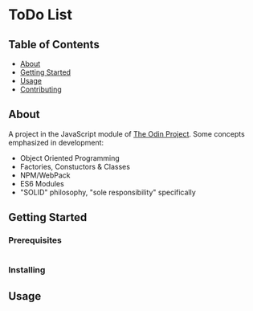 # ToDo List

## Table of Contents

- [About](#about)
- [Getting Started](#getting_started)
- [Usage](#usage)
- [Contributing](../CONTRIBUTING.md)

## About <a name = "about"></a>

A project in the JavaScript module of [The Odin Project](http://www.theodinproject.com). Some concepts emphasized in development:

- Object Oriented Programming
- Factories, Constuctors & Classes
- NPM/WebPack
- ES6 Modules
- "SOLID" philosophy, "sole responsibility" specifically

## Getting Started <a name = "getting_started"></a>

### Prerequisites

```

```

### Installing

## Usage <a name = "usage"></a>
